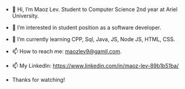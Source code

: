- 👋 Hi, I’m Maoz Lev. Student to Computer Science 2nd year at Ariel University.
- 👀 I’m interested in student position as a software developer.
- 🌱 I’m currently learning CPP, Sql, Java, JS, Node JS, HTML, CSS.
- 📫 How to reach me:  maozlev9@gamil.com.
- 📫 My LinkedIn: https://www.linkedin.com/in/maoz-lev-89b1b51ba/ 

- Thanks for watching!

<!---
maozlev/maozlev is a ✨ special ✨ repository because its `README.md` (this file) appears on your GitHub profile.
You can click the Preview link to take a look at your changes.
--->
